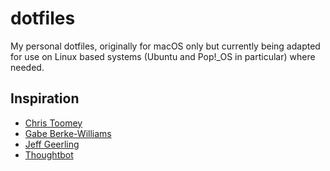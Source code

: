 # dotfiles

My personal dotfiles, originally for macOS only but currently being adapted for use on Linux based systems (Ubuntu and Pop!_OS in particular) where needed.

## Inspiration

- [Chris Toomey](https://github.com/christoomey/dotfiles)
- [Gabe Berke-Williams](https://github.com/gabebw/dotfiles)
- [Jeff Geerling](https://github.com/geerlingguy/dotfiles)
- [Thoughtbot](https://github.com/thoughtbot/dotfiles)
